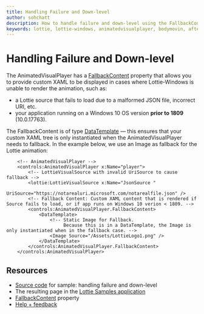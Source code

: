 ```yaml
---
title: Handling Failure and Down-level
author: sohchatt
description: How to handle failure and down-level using the FallbackContent property in AnimatedVisualPlayer.
keywords: lottie, lottie-windows, animatedvisualplayer, bodymovin, aftereffects, windows 10, uwp, uwp community toolkit
---
```


# Handling Failure and Down-level

The AnimatedVisualPlayer has a [FallbackContent](/uwp/api/microsoft.ui.xaml.controls.animatedvisualplayer.fallbackcontent) property that allows you to provide custom XAML to be displayed in cases where Lottie-Windows is unable to render the animation, such as:

* a Lottie source that fails to load due to a malformed JSON file, incorrect URI, etc.
* your application running on a Windows 10 OS version **prior to 1809** (10.0.17763).

The FallbackContent is of type [DataTemplate](/uwp/api/Windows.UI.Xaml.DataTemplate) — this ensures that your custom XAML tree is only instantiated when the AnimatedVisualPlayer needs to fallback.
In the example below, we use an Image as fallback for the Lottie animation:

```xaml
    <!-- AnimatedVisualPlayer -->
    <controls:AnimatedVisualPlayer x:Name="player">
        <!-- LottieVisualSource with invalid UriSource to cause fallback -->
        <lottie:LottieVisualSource x:Name="JsonSource "
                                    UriSource="https://notarealuri.microsoft.com/notarealfile.json" />
        <!-- Fallback Content: Custom XAML content that is rendered if Source fails to load, or if app runs on Windows 10 verion < 1809. -->
        <controls:AnimatedVisualPlayer.FallbackContent>
            <DataTemplate>
                <!-- Static Image for Fallback.
                     Because this is in a DataTemplate, the Image is only instantiated when in the fallback case. -->
                <Image Source="/Assets/LottieLogo1.png" />
            </DataTemplate>
        </controls:AnimatedVisualPlayer.FallbackContent>
    </controls:AnimatedVisualPlayer>

```

## Resources

* [Source code](https://github.com/windows-toolkit/Lottie-Windows/blob/rel/7.0.0/samples/LottieSamples/Scenarios/FallbackPage.xaml) for sample: handling failure and down-level
* The resulting page in the [Lottie Samples application](https://aka.ms/lottiesamples)
* [FallbackContent](/uwp/api/microsoft.ui.xaml.controls.animatedvisualplayer.fallbackcontent) property
* [Help + feedback](https://github.com/windows-toolkit/Lottie-Windows/issues)
